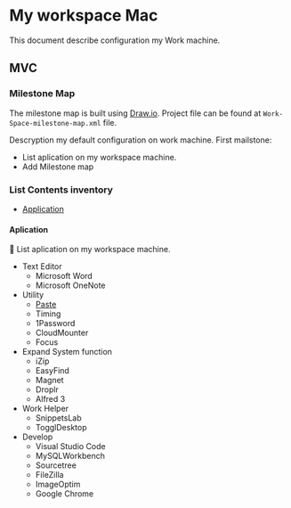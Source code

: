 # My workspace Mac

This document describe configuration my Work machine.

## MVC

### Milestone Map

The milestone map is built using [Draw.io](https://www.draw.io). Project file can be found at `Work-Space-milestone-map.xml` file.

Descryption my default configuration on work machine.
First mailstone:

- List aplication on my workspace machine.
- Add Milestone map

### List Contents inventory

- [Application](#aplication])

#### Aplication

 List aplication on my workspace machine.

- Text Editor
  - Microsoft Word
  - Microsoft OneNote
- Utility
  - [Paste](#paste])
  - Timing
  - 1Password
  - CloudMounter
  - Focus
- Expand System function
  - iZip
  - EasyFind
  - Magnet
  - Droplr
  - Alfred 3
- Work Helper
  - SnippetsLab
  - TogglDesktop
- Develop
  - Visual Studio Code
  - MySQLWorkbench
  - Sourcetree
  - FileZilla
  - ImageOptim
  - Google Chrome
    <!-- - Plugins Visual Studio Code
  - GitLens -->

Real install

- 1Password 7.app
- Adobe
  - Acrobat DC
  - After Effects CC 2019
  - Illustrator CC 2019
  - InDesign CC 2019
  - Media Encoder CC 2019
  - Photoshop CC 2019
- Airmail Beta.app
- Alfred 3.app
- Automator.app
- Bear.app
- Cappuccino.app
- CloudMounter.app
- Discord.app
- Droplr.app
- EasyFind.app
- FileZilla.app
- Firefox.app
- Focus.app
- Google Chrome Canary.app
- Google Chrome.app
- ImageOptim.app
- Keka.app
- MAMP PRO.app
- Magnet.app
- Microsoft Excel.app
- Microsoft OneNote.app
- Microsoft Word.app
- Money Pro.app
- MySQLWorkbench.app
- OmniFocus.app
- Paste.app
- Sketch.app
- Slack.app
- SnippetsLab.app
- Sourcetree.app
- Spotify.app
- TeamViewer.app
- TogglDesktop.app
- Trello.app
- UXPin.app
- Unclutter.app
- Visual Studio Code.app
- iTerm.app

<!-- TEST INSTAL
_-_ MindNode.app
_-_ PhpStorm.app
_-_ Reeder.app
_-_ Screens 4.app
_-_ StrikeBeta.app
_-_ WebStorm.app
_-_ Workspaces.app
_-_ XMind ZEN.app -->

<!-- ### About aplication

#### Paste

![](https://pasteapp.me/images/paste-mac.png)

| Descryption            | Link                                               |
| ---------------------- | -------------------------------------------------- |
| Website                | [pasteapp.me](https://pasteapp.me/)                |
| Direct download adress | [Download Paste](https://pasteapp.me/mac/download) |

##### Descryption

Paste is a smart clipboard and snippets manager

## Brew

tag: git

https://help.github.com/articles/about-commit-signature-verification/
brew install gnupg

https://github.com/robbyrussell/oh-my-zsh/wiki/Installing-ZSH
brew install zsh zsh-completions

## Configuring VS Code

https://medium.com/@ozzievee/configuring-vs-code-integrated-terminal-to-use-oh-my-zsh-f545de1545c1

```shell
// Use ZSH as the integrated terminal
shell."terminal.integrated.shell.osx": "zsh",

//Use ZSH as the integrated terminal
"terminal.integrated.shell.osx": "/usr/local/bin/zsh"
```

# Google Chrome Configuration

https://github.com/jaysuz/material-dev-tools

```
chrome://flags/#enable-devtools-experiments
``` -->
